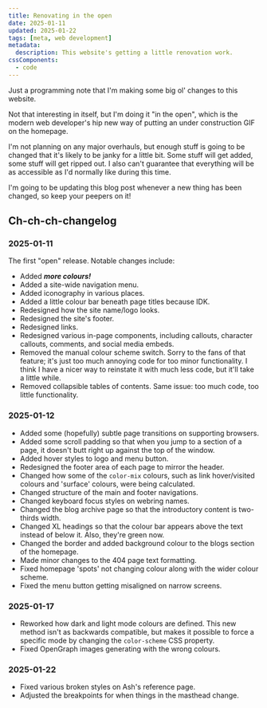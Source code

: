```yaml
---
title: Renovating in the open
date: 2025-01-11
updated: 2025-01-22
tags: [meta, web development]
metadata:
  description: This website's getting a little renovation work.
cssComponents:
  - code
---
```


Just a programming note that I'm making some big ol' changes to this website.

Not that interesting in itself, but I'm doing it "in the open", which is the modern web developer's hip new way of putting an under construction GIF on the homepage.

I'm not planning on any major overhauls, but enough stuff is going to be changed that it's likely to be janky for a little bit. Some stuff will get added, some stuff will get ripped out. I also can't guarantee that everything will be as accessible as I'd normally like during this time.

I'm going to be updating this blog post whenever a new thing has been changed, so keep your peepers on it!

## Ch-ch-ch-changelog

### 2025-01-11

The first "open" release. Notable changes include:

- Added **_more colours!_**
- Added a site-wide navigation menu.
- Added iconography in various places.
- Added a little colour bar beneath page titles because IDK.
- Redesigned how the site name/logo looks.
- Redesigned the site's footer.
- Redesigned links.
- Redesigned various in-page components, including callouts, character callouts, comments, and social media embeds.
- Removed the manual colour scheme switch. Sorry to the fans of that feature; it's just too much annoying code for too minor functionality. I think I have a nicer way to reinstate it with much less code, but it'll take a little while.
- Removed collapsible tables of contents. Same issue: too much code, too little functionality.

### 2025-01-12

- Added some (hopefully) subtle page transitions on supporting browsers.
- Added some scroll padding so that when you jump to a section of a page, it doesn't butt right up against the top of the window.
- Added hover styles to logo and menu button.
- Redesigned the footer area of each page to mirror the header.
- Changed how some of the `color-mix` colours, such as link hover/visited colours and 'surface' colours, were being calculated.
- Changed structure of the main and footer navigations.
- Changed keyboard focus styles on webring names.
- Changed the blog archive page so that the introductory content is two-thirds width.
- Changed XL headings so that the colour bar appears above the text instead of below it. Also, they're green now.
- Changed the border and added background colour to the blogs section of the homepage.
- Made minor changes to the 404 page text formatting.
- Fixed homepage 'spots' not changing colour along with the wider colour scheme.
- Fixed the menu button getting misaligned on narrow screens.

### 2025-01-17

- Reworked how dark and light mode colours are defined. This new method isn't as backwards compatible, but makes it possible to force a specific mode by changing the `color-scheme` CSS property.
- Fixed OpenGraph images generating with the wrong colours.

### 2025-01-22

- Fixed various broken styles on Ash's reference page.
- Adjusted the breakpoints for when things in the masthead change.
